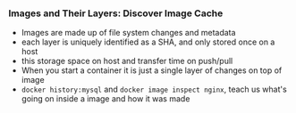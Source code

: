 ### Images and Their Layers: Discover Image Cache

  * Images are made up of file system changes and metadata
  * each layer is uniquely identified as a SHA, and only stored once on a host
  * this storage space on host and transfer time on push/pull
  * When you start a container it is just a single layer of changes on top of image
  * `docker history:mysql` and `docker image inspect nginx`, teach us what's going on inside a image and how it was made